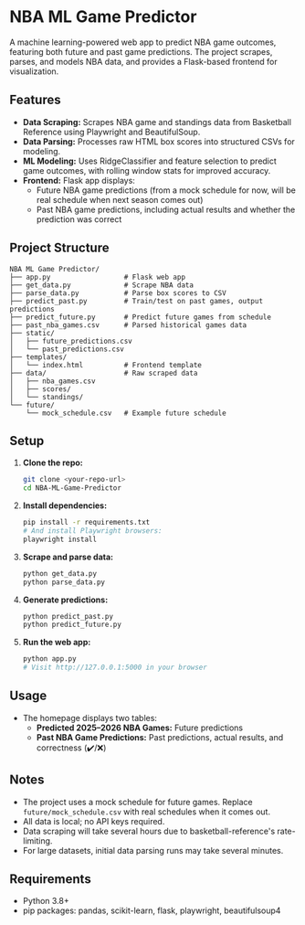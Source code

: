 # NBA ML Game Predictor

A machine learning-powered web app to predict NBA game outcomes, featuring both future and past game predictions. The project scrapes, parses, and models NBA data, and provides a Flask-based frontend for visualization.

## Features
- **Data Scraping:** Scrapes NBA game and standings data from Basketball Reference using Playwright and BeautifulSoup.
- **Data Parsing:** Processes raw HTML box scores into structured CSVs for modeling.
- **ML Modeling:** Uses RidgeClassifier and feature selection to predict game outcomes, with rolling window stats for improved accuracy.
- **Frontend:** Flask app displays:
  - Future NBA game predictions (from a mock schedule for now, will be real schedule when next season comes out)
  - Past NBA game predictions, including actual results and whether the prediction was correct

## Project Structure
```
NBA ML Game Predictor/
├── app.py                  # Flask web app
├── get_data.py             # Scrape NBA data
├── parse_data.py           # Parse box scores to CSV
├── predict_past.py         # Train/test on past games, output predictions
├── predict_future.py       # Predict future games from schedule
├── past_nba_games.csv      # Parsed historical games data
├── static/
│   ├── future_predictions.csv
│   └── past_predictions.csv
├── templates/
│   └── index.html          # Frontend template
├── data/                   # Raw scraped data
│   ├── nba_games.csv
│   ├── scores/
│   └── standings/
└── future/
    └── mock_schedule.csv   # Example future schedule
```

## Setup
1. **Clone the repo:**
   ```sh
   git clone <your-repo-url>
   cd NBA-ML-Game-Predictor
   ```
2. **Install dependencies:**
   ```sh
   pip install -r requirements.txt
   # And install Playwright browsers:
   playwright install
   ```
3. **Scrape and parse data:**
   ```sh
   python get_data.py
   python parse_data.py
   ```
4. **Generate predictions:**
   ```sh
   python predict_past.py
   python predict_future.py
   ```
5. **Run the web app:**
   ```sh
   python app.py
   # Visit http://127.0.0.1:5000 in your browser
   ```

## Usage
- The homepage displays two tables:
  - **Predicted 2025–2026 NBA Games:** Future predictions
  - **Past NBA Game Predictions:** Past predictions, actual results, and correctness (✔️/❌)

## Notes
- The project uses a mock schedule for future games. Replace `future/mock_schedule.csv` with real schedules when it comes out.
- All data is local; no API keys required.
- Data scraping will take several hours due to basketball-reference's rate-limiting.
- For large datasets, initial data parsing runs may take several minutes.

## Requirements
- Python 3.8+
- pip packages: pandas, scikit-learn, flask, playwright, beautifulsoup4
